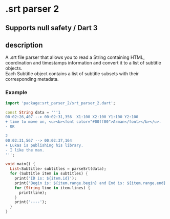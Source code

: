 # .srt parser 2

## Supports null safety / Dart 3

## description
A .srt file parser that allows you to read a String containing HTML, coordination and timestamps information and convert it to a list of subtitle objects.  
Each Subtitle object contains a list of subtitle subsets with their corresponding metadata. 

### Example 

```dart
import 'package:srt_parser_2/srt_parser_2.dart';

const String data = '''1
00:02:26,407 --> 00:02:31,356  X1:100 X2:100 Y1:100 Y2:100
+ time to move on, <u><b><font color="#00ff00">Arman</font></b></u>.
- OK

2
00:02:31,567 --> 00:02:37,164 
+ Lukas is publishing his library.
- I like the man.
''';

void main() {
  List<Subtitle> subtitles = parseSrt(data);
  for (Subtitle item in subtitles) {
    print('ID is: ${item.id}');
    print('Begin is: ${item.range.begin} and End is: ${item.range.end}');
    for (String line in item.lines) {
      print(line);
    }
    print('----');
  }
}

```
